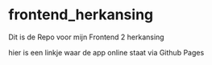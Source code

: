 # frontend_herkansing
Dit is de Repo voor mijn Frontend 2 herkansing

hier is een linkje waar de app online staat via Github Pages
